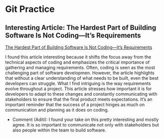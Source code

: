 # Git Practice

## Interesting Article: The Hardest Part of Building Software Is Not Coding—It’s Requirements

[The Hardest Part of Building Software Is Not Coding—It’s Requirements](https://stackoverflow.blog/2023/12/29/the-hardest-part-of-building-software-is-not-coding-its-requirements/)

I found this article interesting because it shifts the focus away from the technical aspects of coding and emphasizes the critical importance of gathering and managing requirements. Often, coding is seen as the most challenging part of software developmen. However, the article highlights that without a clear understanding of what needs to be built, even the best developers can struggle. What I find intriguing is the way requirements evolve throughout a project. This article stresses how important it is for developers to adapt to these changes and constantly communicating with stakeholders to ensure that the final product meets expectations. It’s an important reminder that the success of a project hinges as much on communication and planning as it does on coding.

* Comment (Aditi): I found your take on this pretty interesting and mostly agree. It is so important to communicate not only with stakeholders but also people within the team to build software.
